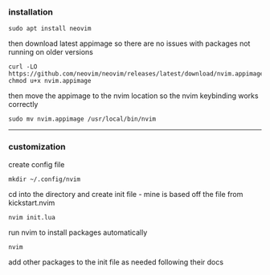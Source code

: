 ### installation
```
sudo apt install neovim
```
then download latest appimage so there are no issues with packages not running on older versions
```
curl -LO https://github.com/neovim/neovim/releases/latest/download/nvim.appimage
chmod u+x nvim.appimage
```
then move the appimage to the nvim location so the nvim keybinding works correctly
```
sudo mv nvim.appimage /usr/local/bin/nvim
```
___
### customization
create config file
```
mkdir ~/.config/nvim
```
cd into the directory and create init file - mine is based off the file from kickstart.nvim
```
nvim init.lua
```
run nvim to install packages automatically
```
nvim
```
add other packages to the init file as needed following their docs

